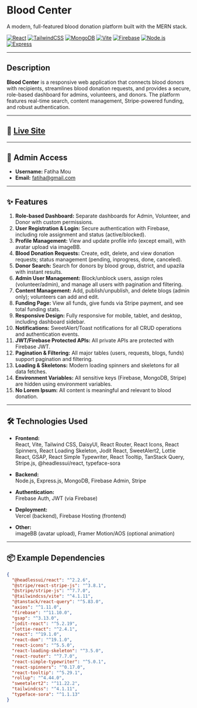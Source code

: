 # Blood Center

A modern, full-featured blood donation platform built with the MERN stack.

[![React](https://img.shields.io/badge/React-19.x-61DAFB?logo=react&style=for-the-badge)]()
[![TailwindCSS](https://img.shields.io/badge/TailwindCSS-4.x-38B2AC?logo=tailwind-css&style=for-the-badge)]()
[![MongoDB](https://img.shields.io/badge/MongoDB-5.x-4EA94B?logo=mongodb&style=for-the-badge)]()
[![Vite](https://img.shields.io/badge/Vite-4.x-646CFF?logo=vite&style=for-the-badge)]()
[![Firebase](https://img.shields.io/badge/Firebase-11.x-FFCA28?logo=firebase&style=for-the-badge)]()
[![Node.js](https://img.shields.io/badge/Node.js-18.x-339933?logo=nodedotjs&style=for-the-badge)]()
[![Express](https://img.shields.io/badge/Express-4.x-000000?logo=express&style=for-the-badge)]()

---

## Description

**Blood Center** is a responsive web application that connects blood donors with recipients, streamlines blood donation requests, and provides a secure, role-based dashboard for admins, volunteers, and donors. The platform features real-time search, content management, Stripe-powered funding, and robust authentication.

---

## 🚀 [Live Site](https://blood-center-f5b14.web.app/)

---

## 👤 Admin Access

- **Username:** Fatiha Mou
- **Email:** fatiha@gmail.com

---

## ✨ Features

1. **Role-based Dashboard:** Separate dashboards for Admin, Volunteer, and Donor with custom permissions.
2. **User Registration & Login:** Secure authentication with Firebase, including role assignment and status (active/blocked).
3. **Profile Management:** View and update profile info (except email), with avatar upload via imageBB.
4. **Blood Donation Requests:** Create, edit, delete, and view donation requests; status management (pending, inprogress, done, canceled).
5. **Donor Search:** Search for donors by blood group, district, and upazila with instant results.
6. **Admin User Management:** Block/unblock users, assign roles (volunteer/admin), and manage all users with pagination and filtering.
7. **Content Management:** Add, publish/unpublish, and delete blogs (admin only); volunteers can add and edit.
8. **Funding Page:** View all funds, give funds via Stripe payment, and see total funding stats.
9. **Responsive Design:** Fully responsive for mobile, tablet, and desktop, including dashboard sidebar.
10. **Notifications:** SweetAlert/Toast notifications for all CRUD operations and authentication events.
11. **JWT/Firebase Protected APIs:** All private APIs are protected with Firebase JWT.
12. **Pagination & Filtering:** All major tables (users, requests, blogs, funds) support pagination and filtering.
13. **Loading & Skeletons:** Modern loading spinners and skeletons for all data fetches.
14. **Environment Variables:** All sensitive keys (Firebase, MongoDB, Stripe) are hidden using environment variables.
15. **No Lorem Ipsum:** All content is meaningful and relevant to blood donation.

---

## 🛠️ Technologies Used

- **Frontend:**  
  React, Vite, Tailwind CSS, DaisyUI, React Router, React Icons, React Spinners, React Loading Skeleton, Jodit React, SweetAlert2, Lottie React, GSAP, React Simple Typewriter, React Tooltip, TanStack Query, Stripe.js, @headlessui/react, typeface-sora

- **Backend:**  
  Node.js, Express.js, MongoDB, Firebase Admin, Stripe

- **Authentication:**  
  Firebase Auth, JWT (via Firebase)

- **Deployment:**  
  Vercel (backend), Firebase Hosting (frontend)

- **Other:**  
  imageBB (avatar upload), Framer Motion/AOS (optional animation)

---

## 📦 Example Dependencies

```json
{
  "@headlessui/react": "^2.2.6",
  "@stripe/react-stripe-js": "^3.8.1",
  "@stripe/stripe-js": "^7.7.0",
  "@tailwindcss/vite": "^4.1.11",
  "@tanstack/react-query": "^5.83.0",
  "axios": "^1.11.0",
  "firebase": "^11.10.0",
  "gsap": "^3.13.0",
  "jodit-react": "^5.2.19",
  "lottie-react": "^2.4.1",
  "react": "^19.1.0",
  "react-dom": "^19.1.0",
  "react-icons": "^5.5.0",
  "react-loading-skeleton": "^3.5.0",
  "react-router": "^7.7.0",
  "react-simple-typewriter": "^5.0.1",
  "react-spinners": "^0.17.0",
  "react-tooltip": "^5.29.1",
  "rollup": "^4.44.0",
  "sweetalert2": "^11.22.2",
  "tailwindcss": "^4.1.11",
  "typeface-sora": "^1.1.13"
}